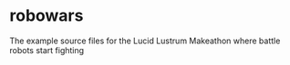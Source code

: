 # robowars
The example source files for the Lucid Lustrum Makeathon where battle robots start fighting
